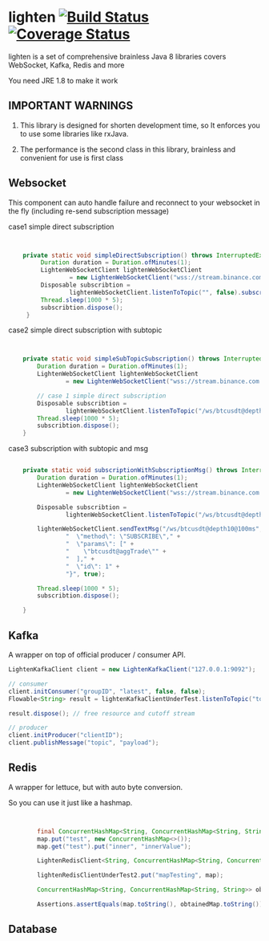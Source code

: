 # lighten [![Build Status](https://travis-ci.com/a4501150/lighten.svg?branch=master)](https://travis-ci.com/a4501150/lighten) [![Coverage Status](https://coveralls.io/repos/github/a4501150/lighten/badge.svg?branch=master)](https://coveralls.io/github/a4501150/lighten?branch=master)

lighten is a set of comprehensive brainless Java 8 libraries covers WebSocket, Kafka, Redis and more

You need JRE 1.8 to make it work

## IMPORTANT WARNINGS

1.  This library is designed for shorten development time, 
    so It enforces you to use some libraries like rxJava.

2.  The performance is the second class in this library, brainless and convenient for use is first class

## Websocket

This component can auto handle failure and reconnect to your websocket in the fly (including re-send subscription message)

case1 simple direct subscription

```java


    private static void simpleDirectSubscription() throws InterruptedException {         
         Duration duration = Duration.ofMinutes(1);
         LightenWebSocketClient lightenWebSocketClient
                 = new LightenWebSocketClient("wss://stream.binance.com:9443/ws/btcusdt@depth10@100ms", duration);
         Disposable subscribtion =
                 lightenWebSocketClient.listenToTopic("", false).subscribe(System.out::println);
         Thread.sleep(1000 * 5);
         subscribtion.dispose();
     }
```

case2 simple direct subscription with subtopic

```java


    private static void simpleSubTopicSubscription() throws InterruptedException {
        Duration duration = Duration.ofMinutes(1);
        LightenWebSocketClient lightenWebSocketClient
                = new LightenWebSocketClient("wss://stream.binance.com:9443", duration);

        // case 1 simple direct subscription
        Disposable subscribtion =
                lightenWebSocketClient.listenToTopic("/ws/btcusdt@depth10@100ms", false).subscribe(System.out::println);
        Thread.sleep(1000 * 5);
        subscribtion.dispose();
    }
```

case3 subscription with subtopic and msg

```java

    private static void subscriptionWithSubscriptionMsg() throws InterruptedException {
        Duration duration = Duration.ofMinutes(1);
        LightenWebSocketClient lightenWebSocketClient
                = new LightenWebSocketClient("wss://stream.binance.com:9443", duration);

        Disposable subscribtion =
                lightenWebSocketClient.listenToTopic("/ws/btcusdt@depth10@100ms", false).subscribe(System.out::println);

        lightenWebSocketClient.sendTextMsg("/ws/btcusdt@depth10@100ms", "{\n" +
                "  \"method\": \"SUBSCRIBE\"," +
                "  \"params\": [" +
                "    \"btcusdt@aggTrade\"" +
                "  ]," +
                "  \"id\": 1" +
                "}", true);

        Thread.sleep(1000 * 5);
        subscribtion.dispose();

    }
```

## Kafka

A wrapper on top of official producer / consumer API.

```java
LightenKafkaClient client = new LightenKafkaClient("127.0.0.1:9092");

// consumer
client.initConsumer("groupID", "latest", false, false);
Flowable<String> result = lightenKafkaClientUnderTest.listenToTopic("topic");

result.dispose(); // free resource and cutoff stream

// producer
client.initProducer("clientID");
client.publishMessage("topic", "payload");


```


## Redis

A wrapper for lettuce, but with auto byte conversion.

So you can use it just like a hashmap.

```java


        final ConcurrentHashMap<String, ConcurrentHashMap<String, String>> map = new ConcurrentHashMap<>();
        map.put("test", new ConcurrentHashMap<>());
        map.get("test").put("inner", "innerValue");

        LightenRedisClient<String, ConcurrentHashMap<String, ConcurrentHashMap<String, String>>> lightenRedisClientUnderTest2 = new LightenRedisClient<>("127.0.0.1", "");

        lightenRedisClientUnderTest2.put("mapTesting", map);

        ConcurrentHashMap<String, ConcurrentHashMap<String, String>> obtainedMap = lightenRedisClientUnderTest2.get("mapTesting");

        Assertions.assertEquals(map.toString(), obtainedMap.toString());
```


## Database

